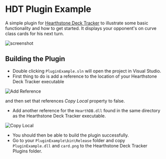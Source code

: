 # HDT Plugin Example
A simple plugin for [Hearthstone Deck Tracker](https://github.com/Epix37/Hearthstone-Deck-Tracker) to illustrate some basic functionality and how to get started.
It displays your opponent's on curve class cards for his next turn.

![screenshot](http://i.imgur.com/dBBnawz.png)

## Building the Plugin

- Double clicking `PluginExample.sln` will open the project in Visual Studio.
- First thing to do is add a reference to the location of your Hearthstone Deck Tracker executable

![Add Reference](http://i.imgur.com/LLpgkOH.png)

and then set that references *Copy Local* property to false.
- Add another reference for the `HearthDB.dll` found in the same directory as the Hearthstone Deck Tracker executable.

![Copy Local](http://i.imgur.com/bhdqQ0T.png)
- You should then be able to build the plugin successfully.
- Go to your `PluginExample\bin\Release` folder and copy `PluginExample.dll` and `card.png` to the Hearthstone Deck Tracker Plugins folder.
